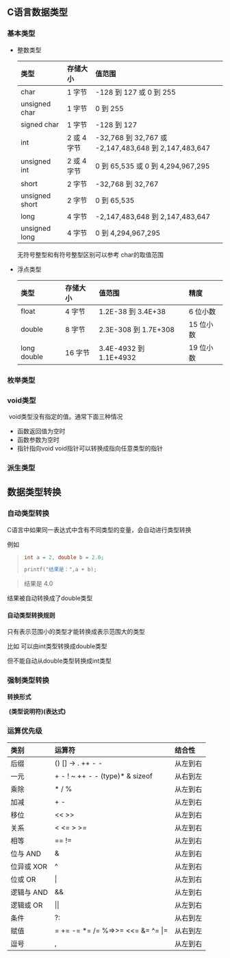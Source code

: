 ## C语言数据类型

### 基本类型

- 整数类型

  | 类型           | 存储大小    | 值范围                                               |
  | :------------- | :---------- | :--------------------------------------------------- |
  | char           | 1 字节      | -128 到 127 或 0 到 255                              |
  | unsigned char  | 1 字节      | 0 到 255                                             |
  | signed char    | 1 字节      | -128 到 127                                          |
  | int            | 2 或 4 字节 | -32,768 到 32,767 或 -2,147,483,648 到 2,147,483,647 |
  | unsigned int   | 2 或 4 字节 | 0 到 65,535 或 0 到 4,294,967,295                    |
  | short          | 2 字节      | -32,768 到 32,767                                    |
  | unsigned short | 2 字节      | 0 到 65,535                                          |
  | long           | 4 字节      | -2,147,483,648 到 2,147,483,647                      |
  | unsigned long  | 4 字节      | 0 到 4,294,967,295                                   |

  无符号整型和有符号整型区别可以参考 char的取值范围

- 浮点类型

  | 类型        | 存储大小 | 值范围                 | 精度      |
  | :---------- | :------- | :--------------------- | :-------- |
  | float       | 4 字节   | 1.2E-38 到 3.4E+38     | 6 位小数  |
  | double      | 8 字节   | 2.3E-308 到 1.7E+308   | 15 位小数 |
  | long double | 16 字节  | 3.4E-4932 到 1.1E+4932 | 19 位小数 |

### 枚举类型

### void类型

​	void类型没有指定的值。通常下面三种情况

- 函数返回值为空时
- 函数参数为空时
- 指针指向void  void指针可以转换成指向任意类型的指针

### 派生类型

## 数据类型转换

### 自动类型转换

C语言中如果同一表达式中含有不同类型的变量，会自动进行类型转换

例如

> ```c
> int a = 2, double b = 2.0; 
> 
> printf("结果是：",a + b);
> ```
>
> 

> 结果是 4.0

结果被自动转换成了double类型

#### 自动类型转换规则

只有表示范围小的类型才能转换成表示范围大的类型

比如   可以由int类型转换成double类型

但不能自动从double类型转换成int类型

### 强制类型转换

**转换形式**

​	**(类型说明符)(表达式)**

### 运算优先级

| 类别       | 运算符                            | 结合性   |
| :--------- | :-------------------------------- | :------- |
| 后缀       | () [] -> . ++ - -                 | 从左到右 |
| 一元       | + - ! ~ ++ - - (type)* & sizeof   | 从右到左 |
| 乘除       | * / %                             | 从左到右 |
| 加减       | + -                               | 从左到右 |
| 移位       | << >>                             | 从左到右 |
| 关系       | < <= > >=                         | 从左到右 |
| 相等       | == !=                             | 从左到右 |
| 位与 AND   | &                                 | 从左到右 |
| 位异或 XOR | ^                                 | 从左到右 |
| 位或 OR    | \|                                | 从左到右 |
| 逻辑与 AND | &&                                | 从左到右 |
| 逻辑或 OR  | \|\|                              | 从左到右 |
| 条件       | ?:                                | 从右到左 |
| 赋值       | = += -= *= /= %=>>= <<= &= ^= \|= | 从右到左 |
| 逗号       | ,                                 | 从左到右 |